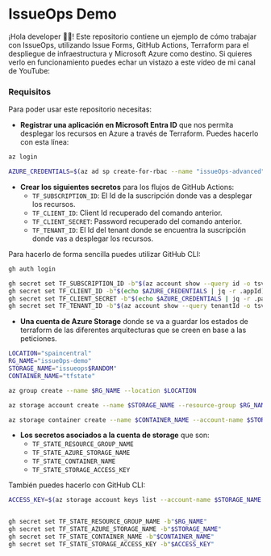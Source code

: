 # IssueOps Demo

¡Hola developer 👋🏻! Este repositorio contiene un ejemplo de cómo trabajar con IssueOps, utilizando Issue Forms, GitHub Actions, Terraform para el despliegue de infraestructura y Microsoft Azure como destino. Si quieres verlo en funcionamiento puedes echar un vistazo a este vídeo de mi canal de YouTube:

### Requisitos

Para poder usar este repositorio necesitas:

- **Registrar una aplicación en Microsoft Entra ID** que nos permita desplegar los recursos en Azure a través de Terraform. Puedes hacerlo con esta línea: 
```bash
az login

AZURE_CREDENTIALS=$(az ad sp create-for-rbac --name "issueOps-advanced" --role contributor --scopes /subscriptions/$(az account show --query id -o tsv))
```
- **Crear los siguientes secretos** para los flujos de GitHub Actions:
    - `TF_SUBSCRIPTION_ID`: El Id de la suscripción donde vas a desplegar los recursos.
    - `TF_CLIENT_ID`: Client Id recuperado del comando anterior.
    - `TF_CLIENT_SECRET`: Password recuperado del comando anterior.
    - `TF_TENANT_ID`: El Id del tenant donde se encuentra la suscripción donde vas a desplegar los recursos.

Para hacerlo de forma sencilla puedes utilizar GitHub CLI:

```bash
gh auth login

gh secret set TF_SUBSCRIPTION_ID -b"$(az account show --query id -o tsv)"
gh secret set TF_CLIENT_ID -b"$(echo $AZURE_CREDENTIALS | jq -r .appId)"
gh secret set TF_CLIENT_SECRET -b"$(echo $AZURE_CREDENTIALS | jq -r .password)"
gh secret set TF_TENANT_ID -b"$(az account show --query tenantId -o tsv)"
```

- **Una cuenta de Azure Storage** donde se va a guardar los estados de terraform de las diferentes arquitecturas que se creen en base a las peticiones.

```bash
LOCATION="spaincentral"
RG_NAME="issueOps-demo"
STORAGE_NAME="issueops$RANDOM"
CONTAINER_NAME="tfstate"

az group create --name $RG_NAME --location $LOCATION

az storage account create --name $STORAGE_NAME --resource-group $RG_NAME --location $LOCATION --sku Standard_LRS

az storage container create --name $CONTAINER_NAME --account-name $STORAGE_NAME
```

- **Los secretos asociados a la cuenta de storage** que son:
    - `TF_STATE_RESOURCE_GROUP_NAME`
    - `TF_STATE_AZURE_STORAGE_NAME`
    - `TF_STATE_CONTAINER_NAME`
    - `TF_STATE_STORAGE_ACCESS_KEY`

También puedes hacerlo con GitHub CLI:

```bash
ACCESS_KEY=$(az storage account keys list --account-name $STORAGE_NAME --resource-group $RG_NAME --query "[0].value" -o tsv)


gh secret set TF_STATE_RESOURCE_GROUP_NAME -b"$RG_NAME"
gh secret set TF_STATE_AZURE_STORAGE_NAME -b"$STORAGE_NAME"
gh secret set TF_STATE_CONTAINER_NAME -b"$CONTAINER_NAME"
gh secret set TF_STATE_STORAGE_ACCESS_KEY -b"$ACCESS_KEY"
``` 

